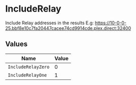 # IncludeRelay

Include Relay addresses in the results 
E.g: https://10-0-0-25.bbf8e10c7fa20447cacee74cd9914cde.plex.direct:32400



## Values

| Name               | Value              |
| ------------------ | ------------------ |
| `IncludeRelayZero` | 0                  |
| `IncludeRelayOne`  | 1                  |